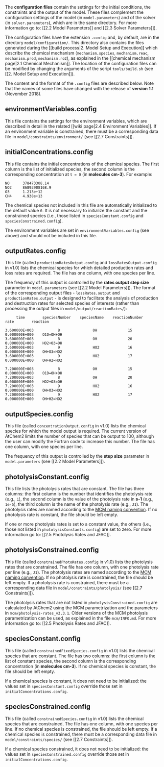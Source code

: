 The **configuration files** contain the settings for the initial conditions, the constraints and the output of the model. These files complement the configuration settings of the model (in `model.parameters`) and of the solver (in `solver.parameters`), which are in the same directory. For more information go to: [[2.2 Model Parameters]] and [[2.3 Solver Parameters]]).

The configuration files have the extension `.config` and, by default, are in the directory `model/configuration/`. This directory also contains the files generated during the [[build process|2. Model Setup and Execution]] which describe the chemical mechanism (`mechanism.species`, `mechanism.reac`, `mechanism.prod`, `mechanism.ro2`), as explained in the [[chemical mechanism page|2.1 Chemical Mechanism]]. The location of the configuration files can be modified by changing the arguments of the script `tools/build.sh` (see [[2. Model Setup and Execution]]).

The content and the format of the `.config` files are described below. Note that the names of some files have changed with the release of **version 1.1** (November 2018).

## environmentVariables.config

This file contains the settings for the environment variables, which are described in detail in the related [[wiki page|2.4 Environment Variables]]. If an environment variable is constrained, there must be a corresponding data file in `model/constraints/environment/` (see [[2.7 Constraints]]).

## initialConcentrations.config

This file contains the initial concentrations of the chemical species. The first column is the list of initialized species, the second column is the corresponding concentration at `t = 0` (in **molecules cm-3**). For example:

    NO		378473308.14
    NO2		86893908168.9
    O3		1.213e+12
    CH4		4.938e+13

The chemical species not included in this file are automatically initialized to the default value `0`. It is not necessary to initialize the constant and the constrained species (i.e., those listed in `speciesConstant.config` and `speciesConstrained.config`).

The environment variables are set in `environmentVariables.config` (see above) and should not be included in this file.

## outputRates.config

This file (called `productionRatesOutput.config` and `lossRatesOutput.config` in v1.0) lists the chemical species for which detailed production rates and loss rates are required. The file has one column, with one species per line. 

The frequency of this output is controlled by the **rates output step size** parameter in `model.parameters` (see [[2.2 Model Parameters]]). The format of the corresponding output files - `lossRates.output` and `productionRates.output` - is designed to facilitate the analysis of production and destruction rates for selected species of interests (rather than processing the output files in `model/output/reactionRates/`):

```
     time        speciesNumber    speciesName    reactionNumber         rate        reaction

3.600000E+003           8               OH              15         0.000000E+000    O1D=OH+OH
3.600000E+003           8               OH              20         0.000000E+000    HO2+O3=OH
3.600000E+003           9               HO2             16         0.000000E+000    OH+O3=HO2
3.600000E+003           9               HO2             17         0.000000E+000    OH+H2=HO2

7.200000E+003           8               OH              15         0.000000E+000    O1D=OH+OH
7.200000E+003           8               OH              20         0.000000E+000    HO2+O3=OH
7.200000E+003           9               HO2             16         0.000000E+000    OH+O3=HO2
7.200000E+003           9               HO2             17         0.000000E+000    OH+H2=HO2
```

## outputSpecies.config

This file (called `concentrationOutput.config` in v1.0) lists the chemical species for which the model output is required. The current version of AtChem2 limits the number of species that can be output to 100, although the user can modify the Fortran code to increase this number. The file has one column, with one species per line.

The frequency of this output is controlled by the **step size** parameter in `model.parameters` (see [[2.2 Model Parameters]]).

## photolysisConstant.config

This file lists the photolysis rates that are constant. The file has three columns: the first column is the number that identifies the photolysis rate (e.g., `1`), the second column is the value of the photolysis rate in **s-1** (e.g., `1e-5`), the third column is the name of the photolysis rate (e.g., `J1`). The photolysis rates are named according to the [MCM naming convention](http://mcm.leeds.ac.uk/MCMv3.3.1/parameters/photolysis.htt). If no photolysis rate is constant, the file should be left empty.

If one or more photolysis rates is set to a constant value, the others (i.e., those not listed in `photolysisConstants.config`) are set to zero. For more information go to: [[2.5 Photolysis Rates and JFAC]].

## photolysisConstrained.config

This file (called `constrainedPhotoRates.config` in v1.0) lists the photolysis rates that are constrained. The file has one column, with one photolysis rate per line (e.g., `J1`). The photolysis rates are named according to the [MCM naming convention](http://mcm.leeds.ac.uk/MCMv3.3.1/parameters/photolysis.htt). If no photolysis rate is constrained, the file should be left empty. If a photolysis rate is constrained, there must be a corresponding data file in `model/constraints/photolysis/` (see [[2.7 Constraints]]).

The photolysis rates that are not listed in `photolysisConstrained.config` are calculated by AtChem2 using the MCM parametrization and the parameters in `mcm/photolysis-rates_v3.3.1`. Older versions of the MCM photolysis parametrization can be used, as explained in the file `mcm/INFO.md`. For more information go to: [[2.5 Photolysis Rates and JFAC]].

## speciesConstant.config

This file (called `constrainedFixedSpecies.config` in v1.0) lists the chemical species that are constant. The file has two columns: the first column is the list of constant species, the second column is the corresponding concentration (in **molecules cm-3**). If no chemical species is constant, the file should be left empty.

If a chemical species is constant, it does not need to be initialized: the values set in `speciesConstant.config` override those set in `initialConcentrations.config`.

## speciesConstrained.config

This file (called `constrainedSpecies.config` in v1.0) lists the chemical species that are constrained. The file has one column, with one species per line. If no chemical species is constrained, the file should be left empty. If a chemical species is constrained, there must be a corresponding data file in `model/constraints/species/` (see [[2.7 Constraints]]).

If a chemical species constrained, it does not need to be initialized: the values set in `speciesConstrained.config` override those set in `initialConcentrations.config`.
